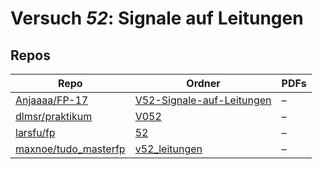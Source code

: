 # Versuch *52*: Signale auf Leitungen

## Repos

|                        Repo                        |                                              Ordner                                               |PDFs|
|----------------------------------------------------|---------------------------------------------------------------------------------------------------|----|
|[Anjaaaa/FP-17](../repo/Anjaaaa/FP-17)              |[V52-Signale-auf-Leitungen](https://github.com/Anjaaaa/FP-17/tree/master/V52-Signale-auf-Leitungen)|–   |
|[dlmsr/praktikum](../repo/dlmsr/praktikum)          |[V052](https://github.com/dlmsr/praktikum/tree/master/V052)                                        |–   |
|[larsfu/fp](../repo/larsfu/fp)                      |[52](https://github.com/larsfu/fp/tree/master/52)                                                  |–   |
|[maxnoe/tudo_masterfp](../repo/maxnoe/tudo_masterfp)|[v52_leitungen](https://github.com/maxnoe/tudo_masterfp/tree/master/v52_leitungen)                 |–   |
